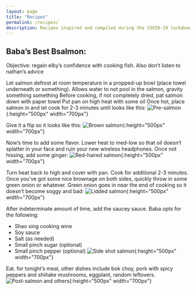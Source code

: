 ```yaml
---
layout: page
title: "Recipes"
permalink: /recipes/
description: Recipes inspired and compiled during the COVID-19 lockdown
---
```


## Baba’s Best Bsalmon:
Objective: regain elby’s confidence with cooking fish. Also don’t listen to nathan’s advice

Let salmon defrost at room temperature in a propped-up bowl (place towel underneath or something). Allows water to not pool in the salmon, gravity something something
Before cooking, if not completely dried, pat salmon down with paper towel
Put pan on high heat with some oil
Once hot, place salmon in and let cook for 2-3 minutes until looks like this:
![Pre-salmon](https://github.com/nathan-gong/nathan-gong.github.io/raw/master/images/IMG_0148.JPG){:height="500px" width="700px"}

Give it a flip so it looks like this:
![Brown salmon](https://github.com/nathan-gong/nathan-gong.github.io/raw/master/images/IMG_0149.JPG){:height="500px" width="700px"}

Now’s time to add some flavor. Lower heat to med-low so that oil doesn’t splatter in your face and ruin your new wireless headphones. Once not hissing, add some ginger:
![Red-haired salmon](https://github.com/nathan-gong/nathan-gong.github.io/raw/master/images/IMG_0150.JPG){:height="500px" width="700px"}

Turn heat back to high and cover with pan. Cook for additional 2-3 minutes. 
Once you’ve got some nice brownage on both sides, quickly throw in some green onion or whatever. Green onion goes in near the end of cooking so it doesn’t become soggy and bad:
![Lidded salmon](https://github.com/nathan-gong/nathan-gong.github.io/raw/master/images/IMG_0151.JPG){:height="500px" width="700px"}

After indeterminate amount of time, add the saucey sauce. Baba opts for the following:
- Shao xing cooking wine
- Soy sauce
- Salt (as needed)
- Small pinch sugar (optional)
- Small pinch pepper (optional)
![Side shot salmon](https://github.com/nathan-gong/nathan-gong.github.io/raw/master/images/IMG_0152.JPG){:height="500px" width="700px"}

Eat. for tonight’s meal, other dishes include bok choy, pork with spicy peppers and shiitake mushrooms, eggplant, random leftovers.
![Post-salmon and others](https://github.com/nathan-gong/nathan-gong.github.io/raw/master/images/IMG_0153.JPG){:height="500px" width="700px"}

